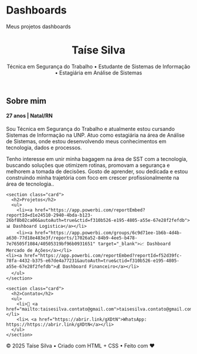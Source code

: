 # Dashboards
Meus projetos dashboards

<!DOCTYPE html>
<html lang="pt-BR">
<head>
  <meta charset="UTF-8" />
  <meta name="viewport" content="width=device-width, initial-scale=1.0" />
  <title>Portfólio | Taíse Silva</title>
  <link rel="stylesheet" href="style.css" />
</head>
<body>
  <header>
    <div class="container">
      <h1>Taíse Silva</h1>
      <p class="tagline">Técnica em Segurança do Trabalho • Estudante de Sistemas de Informação • Estagiária em Análise de Sistemas</p>
    </div>
  </header>

  <main class="container">
    <section class="card">
      <h2>Sobre mim</h2>
      <h4>27 anos | Natal/RN</h4>
      <p>
        Sou Técnica em Segurança do Trabalho e atualmente estou cursando Sistemas de Informação na UNP. Atuo como estagiária na área de Análise de Sistemas, onde estou desenvolvendo meus conhecimentos em tecnologia, dados e processos.
      <p>
	Tenho interesse em unir minha bagagem na área de SST com a tecnologia, buscando soluções que otimizem rotinas, promovam a segurança e melhorem a tomada de decisões. Gosto de aprender, sou dedicada e estou construindo minha trajetória com foco em crescer profissionalmente na área de tecnologia..
      </p>
    </section>

    <section class="card">
      <h2>Projetos</h2>
      <ul>
        <li><a href="https://app.powerbi.com/reportEmbed?reportId=d1e24510-2940-4bda-b123-26bf8b02ca06&autoAuth=true&ctid=f310b526-e195-4805-a55e-67e28f2fefdb">📊 Dashboard Logistica</a></li>
        <li><a href="https://app.powerbi.com/groups/6c9d71ee-1b6b-4d4b-a630-77d18e483e3f/reports/17026a52-84b9-4ee5-b478-7e76505f1084/40505319bf96b0931651" target="_blank">📈 Dashboard Mercado de Ações</a></li>
	<li><a href="https://app.powerbi.com/reportEmbed?reportId=f52d39fc-78fa-4432-b375-e67de4a77231&autoAuth=true&ctid=f310b526-e195-4805-a55e-67e28f2fefdb">💰 Dashboard Financeiro</a></li>
      </ul>
    </section>

    <section class="card">
      <h2>Contato</h2>
      <ul>
        <li>📧 <a href="mailto:taisesilva.contato@gmail.com">taisesilva.contato@gmail.com</a></li>
        <li>📞 <a href="https://abrir.link/gXDtN">WhatsApp: https://https://abrir.link/gXDtN</a></li>
      </ul>
    </section>
  </main>

  <footer>
    <p>© 2025 Taíse Silva • Criado com HTML + CSS • Feito com ❤</p>
  </footer>
</body>
</html>
